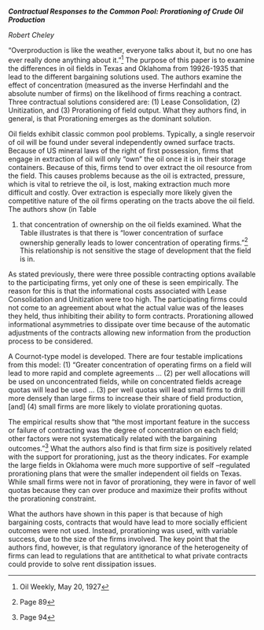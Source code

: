 ***Contractual Responses to the Common Pool: Prorationing of Crude Oil
Production***

*Robert Cheley*

“Overproduction is like the weather, everyone talks about it, but no one
has ever really done anything about it.”[^1] The purpose of this paper
is to examine the differences in oil fields in Texas and Oklahoma from
19926-1935 that lead to the different bargaining solutions used. The
authors examine the effect of concentration (measured as the inverse
Herfindahl and the absolute number of firms) on the likelihood of firms
reaching a contract. Three contractual solutions considered are: (1)
Lease Consolidation, (2) Unitization, and (3) Prorationing of field
output. What they authors find, in general, is that Prorationing emerges
as the dominant solution.

Oil fields exhibit classic common pool problems. Typically, a single
reservoir of oil will be found under several independently owned surface
tracts. Because of US mineral laws of the right of first possession,
firms that engage in extraction of oil will only “own” the oil once it
is in their storage containers. Because of this, firms tend to over
extract the oil resource from the field. This causes problems because as
the oil is extracted, pressure, which is vital to retrieve the oil, is
lost, making extraction much more difficult and costly. Over extraction
is especially more likely given the competitive nature of the oil firms
operating on the tracts above the oil field. The authors show (in Table
1) that concentration of ownership on the oil fields examined. What the
Table illustrates is that there is “lower concentration of surface
ownership generally leads to lower concentration of operating
firms.”[^2] This relationship is not sensitive the stage of development
that the field is in.

As stated previously, there were three possible contracting options
available to the participating firms, yet only one of these is seen
empirically. The reason for this is that the informational costs
associated with Lease Consolidation and Unitization were too high. The
participating firms could not come to an agreement about what the actual
value was of the leases they held, thus inhibiting their ability to form
contracts. Prorationing allowed informational asymmetries to dissipate
over time because of the automatic adjustments of the contracts allowing
new information from the production process to be considered.

A Cournot-type model is developed. There are four testable implications
from this model: (1) “Greater concentration of operating firms on a
field will lead to more rapid and complete agreements … (2) per well
allocations will be used on unconcentrated fields, while on concentrated
fields acreage quotas will lead be used … (3) per well quotas will lead
small firms to drill more densely than large firms to increase their
share of field production, \[and\] (4) small firms are more likely to
violate prorationing quotas.

The empirical results show that “the most important feature in the
success or failure of contracting was the degree of concentration on
each field; other factors were not systematically related with the
bargaining outcomes.”[^3] What the authors also find is that firm size
is positively related with the support for prorationing, just as the
theory indicates. For example the large fields in Oklahoma were much
more supportive of self –regulated prorationing plans that were the
smaller independent oil fields on Texas. While small firms were not in
favor of prorationing, they were in favor of well quotas because they
can over produce and maximize their profits without the prorationing
constraint.

What the authors have shown in this paper is that because of high
bargaining costs, contracts that would have lead to more socially
efficient outcomes were not used. Instead, prorationing was used, with
variable success, due to the size of the firms involved. The key point
that the authors find, however, is that regulatory ignorance of the
heterogeneity of firms can lead to regulations that are antithetical to
what private contracts could provide to solve rent dissipation issues.

[^1]: Oil Weekly, May 20, 1927

[^2]: Page 89

[^3]: Page 94
